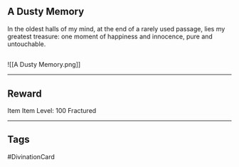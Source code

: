 ## A Dusty Memory
In the oldest halls of my mind, at the end of a rarely used passage, lies my greatest treasure: one moment of happiness and innocence, pure and untouchable.
## 
![[A Dusty Memory.png]]

---
## Reward
Item
Item Level: 100
Fractured

---
## Tags
#DivinationCard